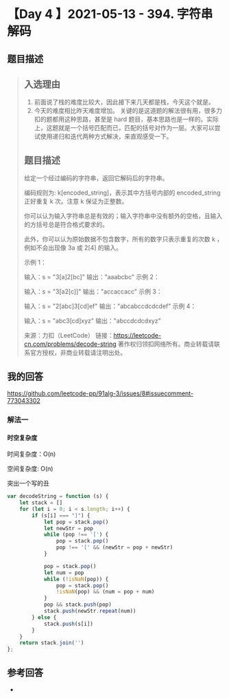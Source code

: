 # 【Day 4 】2021-05-13 - 394. 字符串解码

## 题目描述

> ## 入选理由
>
> 1. 前面说了栈的难度比较大，因此接下来几天都是栈，今天这个就是。
> 2. 今天的难度相比昨天难度增加。 关键的是这道题的解法很有用，很多力扣的题都用这种思路，甚至是 hard 题目，基本思路也是一样的。实际上，这题就是一个括号匹配而已，匹配的括号对作为一层。大家可以尝试使用递归和迭代两种方式解决，来直观感受一下。
>
> ## 题目描述
>
> 给定一个经过编码的字符串，返回它解码后的字符串。
>
> 编码规则为: k[encoded_string]，表示其中方括号内部的 encoded_string 正好重复 k 次。注意 k 保证为正整数。
>
> 你可以认为输入字符串总是有效的；输入字符串中没有额外的空格，且输入的方括号总是符合格式要求的。
>
> 此外，你可以认为原始数据不包含数字，所有的数字只表示重复的次数 k ，例如不会出现像 3a 或 2[4] 的输入。
>
> 示例 1：
>
> 输入：s = "3[a]2[bc]"
> 输出："aaabcbc"
> 示例 2：
>
> 输入：s = "3[a2[c]]"
> 输出："accaccacc"
> 示例 3：
>
> 输入：s = "2[abc]3[cd]ef"
> 输出："abcabccdcdcdef"
> 示例 4：
>
> 输入：s = "abc3[cd]xyz"
> 输出："abccdcdcdxyz"
>
> 来源：力扣（LeetCode）
> 链接：https://leetcode-cn.com/problems/decode-string
> 著作权归领扣网络所有。商业转载请联系官方授权，非商业转载请注明出处。

## 我的回答

https://github.com/leetcode-pp/91alg-3/issues/8#issuecomment-773043302

### 解法一

#### 时空复杂度

时间复杂度：O(n)

空间复杂度: O(n)

突出一个写的丑

```JavaScript
var decodeString = function (s) {
    let stack = []
    for (let i = 0; i < s.length; i++) {
        if (s[i] === "]") {
            let pop = stack.pop()
            let newStr = pop
            while (pop !== '[') {
                pop = stack.pop()
                pop !== '[' && (newStr = pop + newStr)
            }

            pop = stack.pop()
            let num = pop
            while (!isNaN(pop)) {
                pop = stack.pop()
                !isNaN(pop) && (num = pop + num)
            }
            pop && stack.push(pop)
            stack.push(newStr.repeat(num))
        } else {
            stack.push(s[i])
        }
    }
    return stack.join('')
};
```

## 参考回答

-